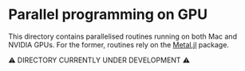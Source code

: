 # Parallel programming on GPU
This directory contains parallelised routines running on both Mac and NVIDIA GPUs. For the former, routines rely on the [Metal.jl](https://github.com/JuliaGPU/Metal.jl) package. 

⚠️ DIRECTORY CURRENTLY UNDER DEVELOPMENT ⚠️
